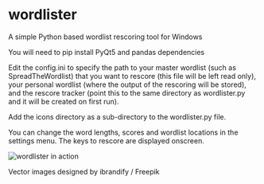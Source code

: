 # wordlister
A simple Python based wordlist rescoring tool for Windows

You will need to pip install PyQt5 and pandas dependencies

Edit the config.ini to specify the path to your master wordlist (such as SpreadTheWordlist) that you want to rescore (this file will be left read only), your personal wordlist (where the output of the rescoring will be stored), and the rescore tracker (point this to the same directory as wordlister.py and it will be created on first run).

Add the icons directory as a sub-directory to the wordlister.py file. 

You can change the word lengths, scores and wordlist locations in the settings menu. The keys to rescore are displayed onscreen.

![wordlister in action]((https://github.com/bonedriven/wordlister/blob/fe2b592d4eadbd8ff979d588868a9dd94fe3d47f/wordlister.png))


Vector images designed by ibrandify / Freepik


